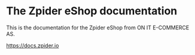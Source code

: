 # The Zpider eShop documentation

This is the documentation for the Zpider eShop from ON IT E-COMMERCE AS.

https://docs.zpider.io

